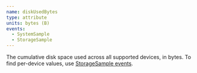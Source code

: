 ```yaml
---
name: diskUsedBytes
type: attribute
units: bytes (B)
events:
  - SystemSample
  - StorageSample
---
```


The cumulative disk space used across all supported devices, in bytes. To find per-device values, use [StorageSample events](https://docs.newrelic.com/attribute-dictionary/?event=StorageSample).
